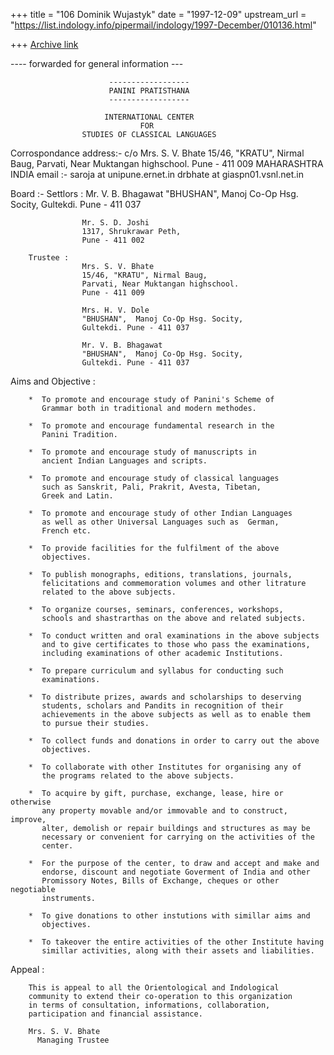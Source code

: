 +++
title = "106 Dominik Wujastyk"
date = "1997-12-09"
upstream_url = "https://list.indology.info/pipermail/indology/1997-December/010136.html"

+++
[Archive link](https://list.indology.info/pipermail/indology/1997-December/010136.html)

---- forwarded for general information ---


                          ------------------
                          PANINI PRATISTHANA
                          ------------------

                         INTERNATIONAL CENTER
                                 FOR
                    STUDIES OF CLASSICAL LANGUAGES


Corrospondance address:-
        c/o Mrs. S. V. Bhate
        15/46, "KRATU", Nirmal Baug,
        Parvati, Near Muktangan highschool.
        Pune - 411 009
        MAHARASHTRA
        INDIA
        email :- saroja at unipune.ernet.in
                 drbhate at giaspn01.vsnl.net.in

Board :-
        Settlors :
                    Mr. V. B. Bhagawat
                    "BHUSHAN",  Manoj Co-Op Hsg. Socity,
                    Gultekdi. Pune - 411 037

                    Mr. S. D. Joshi
                    1317, Shrukrawar Peth,
                    Pune - 411 002

        Trustee :
                    Mrs. S. V. Bhate
                    15/46, "KRATU", Nirmal Baug,
                    Parvati, Near Muktangan highschool.
                    Pune - 411 009

                    Mrs. H. V. Dole
                    "BHUSHAN",  Manoj Co-Op Hsg. Socity,
                    Gultekdi. Pune - 411 037

                    Mr. V. B. Bhagawat
                    "BHUSHAN",  Manoj Co-Op Hsg. Socity,
                    Gultekdi. Pune - 411 037



Aims and Objective :

        *  To promote and encourage study of Panini's Scheme of
           Grammar both in traditional and modern methodes.

        *  To promote and encourage fundamental research in the
           Panini Tradition.

        *  To promote and encourage study of manuscripts in
           ancient Indian Languages and scripts.

        *  To promote and encourage study of classical languages
           such as Sanskrit, Pali, Prakrit, Avesta, Tibetan,
           Greek and Latin.

        *  To promote and encourage study of other Indian Languages
           as well as other Universal Languages such as  German,
           French etc.

        *  To provide facilities for the fulfilment of the above
           objectives.

        *  To publish monographs, editions, translations, journals,
           felicitations and commemoration volumes and other litrature
           related to the above subjects.

        *  To organize courses, seminars, conferences, workshops,
           schools and shastrarthas on the above and related subjects.

        *  To conduct written and oral examinations in the above subjects
           and to give certificates to those who pass the examinations,
           including examinations of other academic Institutions.

        *  To prepare curriculum and syllabus for conducting such
           examinations.

        *  To distribute prizes, awards and scholarships to deserving
           students, scholars and Pandits in recognition of their
           achievements in the above subjects as well as to enable them
           to pursue their studies.

        *  To collect funds and donations in order to carry out the above
           objectives.

        *  To collaborate with other Institutes for organising any of
           the programs related to the above subjects.

        *  To acquire by gift, purchase, exchange, lease, hire or otherwise
           any property movable and/or immovable and to construct, improve,
           alter, demolish or repair buildings and structures as may be
           necessary or convenient for carrying on the activities of the
           center.

        *  For the purpose of the center, to draw and accept and make and
           endorse, discount and negotiate Goverment of India and other
           Promissory Notes, Bills of Exchange, cheques or other negotiable
           instruments.

        *  To give donations to other instutions with simillar aims and
           objectives.

        *  To takeover the entire activities of the other Institute having
           simillar activities, along with their assets and liabilities.


Appeal :

        This is appeal to all the Orientological and Indological
        community to extend their co-operation to this organization
        in terms of consultation, informations, collaboration,
        participation and financial assistance.

        Mrs. S. V. Bhate
          Managing Trustee



